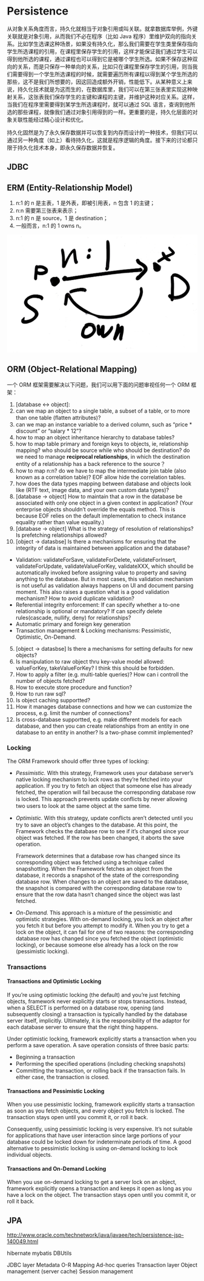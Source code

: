 # Persistence

从对象关系角度而言，持久化就相当于对象引用或叫关联。就拿数据库举例，外键关联就是对象引用，从而我们不必在程序（比如 Java 程序）里维护双向的指向关系。比如学生选课这种场景，如果没有持久化，那么我们需要在学生类里保存指向学生所选课程的引用，在课程里保存学生的引用，这样才能保证我们通过学生可以得到他所选的课程，通过课程也可以得到它是被哪个学生所选。如果不保存这种双向的关系，而是只保存一种单向的关系，比如只在课程里保存学生的引用，则当我们需要得到一个学生所选课程的时候，就需要遍历所有课程以得到某个学生所选的那些，这不是我们所想要的，因这回造成额外开销，性能低下。从某种意义上来说，持久化技术就是为这而生的，在数据库里，我们可以在第三张表里实现这种映射关系，这张表我们保存学生的主键和课程的主键，并维护这种对应关系。这样，当我们在程序里需要得到某学生所选课程时，就可以通过 SQL 语言，查询到他所选的那些课程，就像我们通过对象引用得到的一样。更重要的是，持久化层面的对象关联性能经过精心设计和优化。

持久化固然是为了永久保存数据并可以恢复到内存而设计的一种技术，但我们可以通过另一种角度（如上）看待持久化，这就是程序逻辑的角度。接下来的讨论都只限于持久化技术本身，即永久保存数据并恢复。

## JDBC

## ERM (Entity-Relationship Model)

1. n:1 的 n 是主表，1 是外表，即被引用表，n 包含 1 的主键；
2. n:n 需要第三张表来表示；
3. n:1 的 n 是 source，1 是 destination；
4. 一般而言，n:1 的 1 owns n。

![Entity Relationship Model](theEntityRelationshipModel.jpg)

## ORM (Object-Relational Mapping)

一个 ORM 框架需要解决以下问题，我们可以用下面的问题审视任何一个 ORM 框架：

1. [database <-> object]:
 1. can we map an object to a single table, a subset of a table, or to more than one table (ﬂatten attributes)?
 2. can we map an instance variable to a derived column, such as “price * discount” or “salary * 12”?
 3. how to map an object inheritance hierarchy to database tables?
 4. how to map table primary and foreign keys to objects, ie, relationship mapping? who should be source while who should be destination? do we need to manage **reciprocal relationships**, in which the destination entity of a relationship has a back reference to the source？
 5. how to map n:n? do we have to map the intermediate join table (also known as a correlation table)? EOF allow hide the correlation tables.
 6. how does the data types mapping between database and objects look like (RTF text, image data, and your own custom data types)?
2. [database -> object] How to maintain that a row in the database be associated with only one object in a given context in application? (Your enterprise objects shouldn’t override the equals method. This is because EOF relies on the default implementation to check instance equality rather than value equality.)
3. [database -> object] What is the strategy of resolution of relationships? Is prefetching relationships allowed?
4. [object -> datasbse] Is there a mechanisms for ensuring that the integrity of data is maintained between application and the database?
 - Validation: validateForSave, validateForDelete, validateForInsert, validateForUpdate, validateValueForKey, validateXXX, which shoulld be automatically invoked before assigning value to property and saving anything to the database. But in most cases, this validation mechanism is not useful as validation always happens on UI and document parsing moment. This also raises a question what is a good validation mechanism? How to avoid duplicate validation?
 - Referential integrity enforcement: If can specify whether a to-one relationship is optional or mandatory? If can specify delete rules(cascade, nullify, deny) for relationships?
 - Automatic primary and foreign key generation
 - Transaction management & Locking mechanisms: Pessimistic, Optimistic, On-Demand.
5. [object -> datasbse] Is there a mechanisms for setting defaults for new objects?
6. Is manipulation to raw object thru key-value model allowed: valueForKey, takeValueForKey? I think this should be forbidden.
7. How to apply a filter (e.g. multi-table queries)? How can i controll the number of objects fetched?
8. How to execute store procedure and function?
9. How to run raw sql?
10. Is object caching supportted?
11. How it manages database connections and how we can customize the process, e.g. limit the number of connections?
12. Is cross-database supportted, e.g. make different models for each database, and then you can create relationships from an entity in one database to an entity in another? Is a two-phase commit implemented?

### Locking

The ORM Framework should offer three types of locking:

- *Pessimistic.* With this strategy, Framework uses your database server’s native locking mechanism to lock rows as they’re fetched into your application. If you try to fetch an object that someone else has already fetched, the operation will fail because the corresponding database row is locked. This approach prevents update conﬂicts by never allowing two users to look at the same object at the same time.

- *Optimistic.* With this strategy, update conﬂicts aren’t detected until you try to save an object’s changes to the database. At this point, the Framework checks the database row to see if it’s changed since your object was fetched. If the row has been changed, it aborts the save operation.

   Framework determines that a database row has changed since its corresponding object was fetched using a technique called snapshotting. When the Framework fetches an object from the database, it records a snapshot of the state of the corresponding database row. When changes to an object are saved to the database, the snapshot is compared with the corresponding database row to ensure that the row data hasn’t changed since the object was last fetched.

- *On-Demand.* This approach is a mixture of the pessimistic and optimistic strategies. With on-demand locking, you lock an object after you fetch it but before you attempt to modify it. When you try to get a lock on the object, it can fail for one of two reasons: the corresponding database row has changed since you fetched the object (optimistic locking), or because someone else already has a lock on the row (pessimistic locking).

### Transactions

#### Transactions and Optimistic Locking

If you’re using optimistic locking (the default) and you’re just fetching objects, framework never explicitly starts or stops transactions. Instead, when a SELECT is performed on a database row, opening (and subsequently closing) a transaction is typically handled by the database server itself, implicitly. Ultimately, it is the responsibility of the adaptor for each database server to ensure that the right thing happens.

Under optimistic locking, framework explicitly starts a transaction when you perform a save operation. A save operation consists of three basic parts:

- Beginning a transaction
- Performing the speciﬁed operations (including checking 
snapshots)
- Committing the transaction, or rolling back if the transaction fails. In either case, the transaction is closed.

#### Transactions and Pessimistic Locking

When you use pessimistic locking, framework explicitly starts a transaction as soon as you fetch objects, and every object you fetch is locked. The transaction stays open until you commit it, or roll it back.

Consequently, using pessimistic locking is very expensive. It’s not suitable for applications that have user interaction since large portions of your database could be locked down for indeterminate periods of time. A good alternative to pessimistic locking is using on-demand locking to lock individual objects.

#### Transactions and On-Demand Locking

When you use on-demand locking to get a server lock on an object, framework explicitly opens a transaction and keeps it open as long as you have a lock on the object. The transaction stays open until you commit it, or roll it back.

## JPA

http://www.oracle.com/technetwork/java/javaee/tech/persistence-jsp-140049.html

hibernate
mybatis
DBUtils

JDBC layer
Metadata
O-R Mapping 
Ad-hoc queries
Transaction layer
Object management (server cache)
Session management

